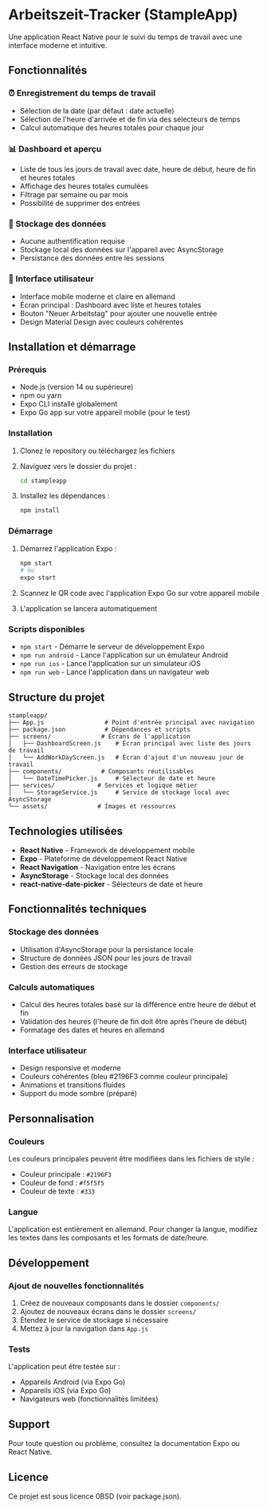 # Arbeitszeit-Tracker (StampleApp)

Une application React Native pour le suivi du temps de travail avec une interface moderne et intuitive.

## Fonctionnalités

### ⏰ Enregistrement du temps de travail
- Sélection de la date (par défaut : date actuelle)
- Sélection de l'heure d'arrivée et de fin via des sélecteurs de temps
- Calcul automatique des heures totales pour chaque jour

### 📊 Dashboard et aperçu
- Liste de tous les jours de travail avec date, heure de début, heure de fin et heures totales
- Affichage des heures totales cumulées
- Filtrage par semaine ou par mois
- Possibilité de supprimer des entrées

### 💾 Stockage des données
- Aucune authentification requise
- Stockage local des données sur l'appareil avec AsyncStorage
- Persistance des données entre les sessions

### 🎨 Interface utilisateur
- Interface mobile moderne et claire en allemand
- Écran principal : Dashboard avec liste et heures totales
- Bouton "Neuer Arbeitstag" pour ajouter une nouvelle entrée
- Design Material Design avec couleurs cohérentes

## Installation et démarrage

### Prérequis
- Node.js (version 14 ou supérieure)
- npm ou yarn
- Expo CLI installé globalement
- Expo Go app sur votre appareil mobile (pour le test)

### Installation
1. Clonez le repository ou téléchargez les fichiers
2. Naviguez vers le dossier du projet :
   ```bash
   cd stampleapp
   ```

3. Installez les dépendances :
   ```bash
   npm install
   ```

### Démarrage
1. Démarrez l'application Expo :
   ```bash
   npm start
   # ou
   expo start
   ```

2. Scannez le QR code avec l'application Expo Go sur votre appareil mobile
3. L'application se lancera automatiquement

### Scripts disponibles
- `npm start` - Démarre le serveur de développement Expo
- `npm run android` - Lance l'application sur un émulateur Android
- `npm run ios` - Lance l'application sur un simulateur iOS
- `npm run web` - Lance l'application dans un navigateur web

## Structure du projet

```
stampleapp/
├── App.js                 # Point d'entrée principal avec navigation
├── package.json           # Dépendances et scripts
├── screens/              # Écrans de l'application
│   ├── DashboardScreen.js    # Écran principal avec liste des jours de travail
│   └── AddWorkDayScreen.js   # Écran d'ajout d'un nouveau jour de travail
├── components/           # Composants réutilisables
│   └── DateTimePicker.js     # Sélecteur de date et heure
├── services/            # Services et logique métier
│   └── StorageService.js     # Service de stockage local avec AsyncStorage
└── assets/              # Images et ressources
```

## Technologies utilisées

- **React Native** - Framework de développement mobile
- **Expo** - Plateforme de développement React Native
- **React Navigation** - Navigation entre les écrans
- **AsyncStorage** - Stockage local des données
- **react-native-date-picker** - Sélecteurs de date et heure

## Fonctionnalités techniques

### Stockage des données
- Utilisation d'AsyncStorage pour la persistance locale
- Structure de données JSON pour les jours de travail
- Gestion des erreurs de stockage

### Calculs automatiques
- Calcul des heures totales basé sur la différence entre heure de début et fin
- Validation des heures (l'heure de fin doit être après l'heure de début)
- Formatage des dates et heures en allemand

### Interface utilisateur
- Design responsive et moderne
- Couleurs cohérentes (bleu #2196F3 comme couleur principale)
- Animations et transitions fluides
- Support du mode sombre (préparé)

## Personnalisation

### Couleurs
Les couleurs principales peuvent être modifiées dans les fichiers de style :
- Couleur principale : `#2196F3`
- Couleur de fond : `#f5f5f5`
- Couleur de texte : `#333`

### Langue
L'application est entièrement en allemand. Pour changer la langue, modifiez les textes dans les composants et les formats de date/heure.

## Développement

### Ajout de nouvelles fonctionnalités
1. Créez de nouveaux composants dans le dossier `components/`
2. Ajoutez de nouveaux écrans dans le dossier `screens/`
3. Étendez le service de stockage si nécessaire
4. Mettez à jour la navigation dans `App.js`

### Tests
L'application peut être testée sur :
- Appareils Android (via Expo Go)
- Appareils iOS (via Expo Go)
- Navigateurs web (fonctionnalités limitées)

## Support

Pour toute question ou problème, consultez la documentation Expo ou React Native.

## Licence

Ce projet est sous licence 0BSD (voir package.json).
